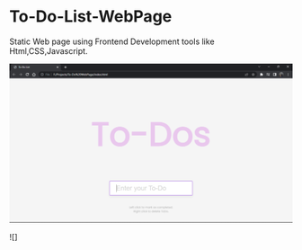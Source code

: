 # To-Do-List-WebPage

  Static Web page using Frontend Development tools like Html,CSS,Javascript.


![Screenshot (9)](1.png)


![]
